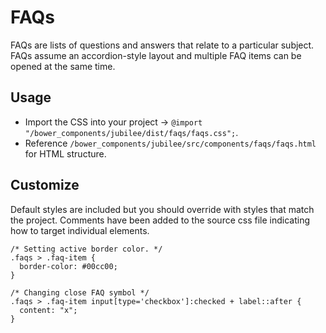# FAQs

FAQs are lists of questions and answers that relate to a particular subject. FAQs assume an accordion-style layout and multiple FAQ items can be opened at the same time.

## Usage

* Import the CSS into your project -> `@import "/bower_components/jubilee/dist/faqs/faqs.css";`.
* Reference `/bower_components/jubilee/src/components/faqs/faqs.html` for HTML structure.

## Customize

Default styles are included but you should override with styles that match the project. Comments have been added to the source css file indicating how to target individual elements.

```
/* Setting active border color. */
.faqs > .faq-item {
  border-color: #00cc00;
}
```

```
/* Changing close FAQ symbol */
.faqs > .faq-item input[type='checkbox']:checked + label::after {
  content: "x";
}
```
